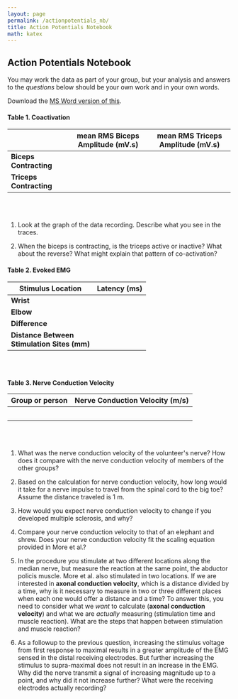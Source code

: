 ```yaml
---
layout: page
permalink: /actionpotentials_nb/
title: Action Potentials Notebook
math: katex
---
```


## Action Potentials Notebook
You may work the data as part of your group, but your analysis and answers to the *questions* below should be your own work and in your own words.

Download the [MS Word version of this](ActionPotentials_notebook.docx).

#### Table 1. Coactivation

|                               | **mean RMS Biceps Amplitude** (mV.s) | **mean RMS Triceps Amplitude** (mV.s) |
|-------------------------------|---------------------------------------|---------------------------------------|
| **Biceps Contracting**        |                                       |                                       |
| **Triceps Contracting**       |                                       |                                       |



&nbsp;  
&nbsp;  

1. Look at the graph of the data recording. Describe what you see in the traces.

2. When the biceps is contracting, is the triceps active or inactive? What about the reverse? What might explain that pattern of co-activation?
&nbsp;  

#### Table 2. Evoked EMG

| **Stimulus Location**                            | **Latency (ms)** |
|-------------------------------------------------|-------------------|
| **Wrist**                                       |                   |
| **Elbow**                                       |                   |
| **Difference**                                  |                   |
| **Distance Between**<br>**Stimulation Sites (mm)** |                   |

&nbsp;  
&nbsp;  

**Table 3. Nerve Conduction Velocity**

| **Group or person** | **Nerve Conduction Velocity (m/s)** |
|-----------|-------------------------------------|
|           |                                     |
|           |                                     |
|           |                                     |
|           |                                     |
|           |                                     |
&nbsp;  
&nbsp;  

1.  What was the nerve conduction velocity of the volunteer's nerve?
    How does it compare with the nerve conduction velocity of members of
    the other groups?

2.  Based on the calculation for nerve conduction velocity, how long
    would it take for a nerve impulse to travel from the spinal cord to
    the big toe? Assume the distance traveled is 1 m.

3. How would you expect nerve conduction velocity to change if you developed multiple sclerosis, and why?
   
4. Compare your nerve conduction velocity to that of an elephant and shrew.  Does your nerve conduction velocity fit the scaling equation provided in More et al.?

5. In the procedure you stimulate at two different locations along the median nerve, but measure the reaction at the same point, the abductor policis muscle. More et al. also stimulated in two locations. If we are interested in **axonal conduction velocity**, which is a distance divided by a time, why is it necessary to measure in two or three different places when each one would offer a distance and a time? To answer this, you need to consider what we *want* to calculate (**axonal conduction velocity**) and what we are *actually* measuring (stimulation time and muscle reaction). What are the steps that happen between stimulation and muscle reaction?

5. As a followup to the previous question, increasing the stimulus voltage from first response to maximal results in a greater amplitude of the EMG sensed in the distal receiving electrodes.  But further increasing the stimulus to supra-maximal does not result in an increase in the EMG.  Why did the nerve transmit a signal of increasing magnitude up to a point, and why did it not increase further?  What were the receiving electrodes actually recording?



